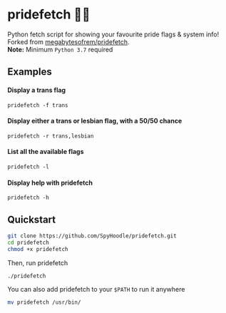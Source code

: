 # pridefetch 🏳️‍⚧️

Python fetch script for showing your favourite pride flags & system info!<br>
Forked from [megabytesofrem/pridefetch](https://github.com/megabytesofrem/pridefetch).<br>
**Note:** Minimum `Python 3.7` required

## Examples

#### Display a trans flag

`pridefetch -f trans`

#### Display either a trans or lesbian flag, with a 50/50 chance

`pridefetch -r trans,lesbian`

#### List all the available flags

`pridefetch -l`

#### Display help with pridefetch

`pridefetch -h`

## Quickstart

```bash
git clone https://github.com/SpyHoodle/pridefetch.git
cd pridefetch
chmod +x pridefetch
```

Then, run pridefetch

```bash
./pridefetch
```

You can also add pridefetch to your `$PATH` to run it anywhere<br>

```bash
mv pridefetch /usr/bin/
```
